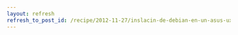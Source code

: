 ```yaml
---
layout: refresh
refresh_to_post_id: /recipe/2012-11-27/inslacin-de-debian-en-un-asus-ux32v-con-w8-preinstalado.html
---
```

